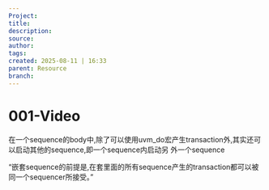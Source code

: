 ```yaml
---
Project:
title: 
description: 
source: 
author: 
tags: 
created: 2025-08-11 | 16:33
parent: Resource
branch: 
---
```

# 001-Video
在一个sequence的body中,除了可以使用uvm_do宏产生transaction外,其实还可以启动其他的sequence,即一个sequence内启动另  外一个sequence

“嵌套sequence的前提是,在套里面的所有sequence产生的transaction都可以被同一个sequencer所接受。”